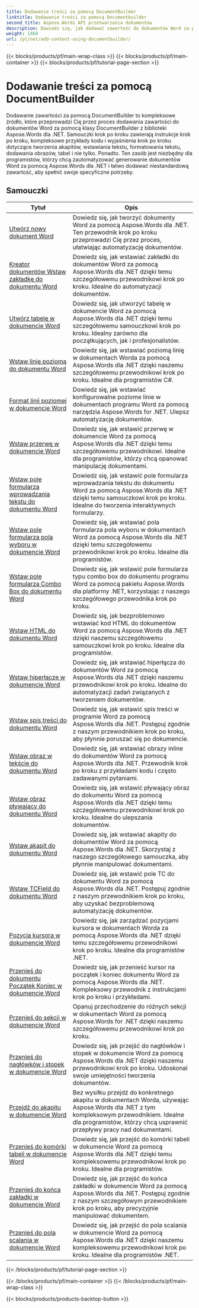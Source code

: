 ```yaml
---
title: Dodawanie treści za pomocą DocumentBuilder
linktitle: Dodawanie treści za pomocą Documentbuilder
second_title: Aspose.Words API przetwarzania dokumentów
description: Dowiedz się, jak dodawać zawartość do dokumentów Word za pomocą DocumentBuilder z Aspose.Words dla .NET. Praktyczne samouczki ze szczegółowymi przykładami kodu.
weight: 1460
url: /pl/net/add-content-using-documentbuilder/
---
```


{{< blocks/products/pf/main-wrap-class >}}
{{< blocks/products/pf/main-container >}}
{{< blocks/products/pf/tutorial-page-section >}}

# Dodawanie treści za pomocą DocumentBuilder


Dodawanie zawartości za pomocą DocumentBuilder to kompleksowe źródło, które przeprowadzi Cię przez proces dodawania zawartości do dokumentów Word za pomocą klasy DocumentBuilder z biblioteki Aspose.Words dla .NET. Samouczki krok po kroku zawierają instrukcje krok po kroku, kompleksowe przykłady kodu i wyjaśnienia krok po kroku dotyczące tworzenia akapitów, wstawiania tekstu, formatowania tekstu, dodawania obrazów, tabel i nie tylko. Ponadto. Ten zasób jest niezbędny dla programistów, którzy chcą zautomatyzować generowanie dokumentów Word za pomocą Aspose.Words dla .NET i łatwo dodawać niestandardową zawartość, aby spełnić swoje specyficzne potrzeby.

 ## Samouczki
| Tytuł | Opis |
| --- | --- |
| [Utwórz nowy dokument Word](./create-new-document/) | Dowiedz się, jak tworzyć dokumenty Word za pomocą Aspose.Words dla .NET. Ten przewodnik krok po kroku przeprowadzi Cię przez proces, ułatwiając automatyzację dokumentów. |
| [Kreator dokumentów Wstaw zakładkę do dokumentu Word](./document-builder-insert-bookmark/) | Dowiedz się, jak wstawiać zakładki do dokumentów Word za pomocą Aspose.Words dla .NET dzięki temu szczegółowemu przewodnikowi krok po kroku. Idealne do automatyzacji dokumentów. |
| [Utwórz tabelę w dokumencie Word](./build-table/) | Dowiedz się, jak utworzyć tabelę w dokumencie Word za pomocą Aspose.Words dla .NET dzięki temu szczegółowemu samouczkowi krok po kroku. Idealny zarówno dla początkujących, jak i profesjonalistów. |
| [Wstaw linię poziomą do dokumentu Word](./insert-horizontal-rule/) | Dowiedz się, jak wstawiać poziomą linię w dokumentach Worda za pomocą Aspose.Words dla .NET dzięki naszemu szczegółowemu przewodnikowi krok po kroku. Idealne dla programistów C#. |
| [Format linii poziomej w dokumencie Word](./horizontal-rule-format/) | Dowiedz się, jak wstawiać konfigurowalne poziome linie w dokumentach programu Word za pomocą narzędzia Aspose.Words for .NET. Ulepsz automatyzację dokumentów. |
| [Wstaw przerwę w dokumencie Word](./insert-break/) | Dowiedz się, jak wstawić przerwę w dokumencie Word za pomocą Aspose.Words dla .NET dzięki temu szczegółowemu przewodnikowi. Idealne dla programistów, którzy chcą opanować manipulację dokumentami. |
| [Wstaw pole formularza wprowadzania tekstu do dokumentu Word](./insert-text-input-form-field/) | Dowiedz się, jak wstawić pole formularza wprowadzania tekstu do dokumentu Word za pomocą Aspose.Words dla .NET dzięki temu samouczkowi krok po kroku. Idealne do tworzenia interaktywnych formularzy. |
| [Wstaw pole formularza pola wyboru w dokumencie Word](./insert-check-box-form-field/) | Dowiedz się, jak wstawiać pola formularza pola wyboru w dokumentach Word za pomocą Aspose.Words dla .NET dzięki temu szczegółowemu przewodnikowi krok po kroku. Idealne dla programistów. |
| [Wstaw pole formularza Combo Box do dokumentu Word](./insert-combo-box-form-field/) | Dowiedz się, jak wstawić pole formularza typu combo box do dokumentu programu Word za pomocą pakietu Aspose.Words dla platformy .NET, korzystając z naszego szczegółowego przewodnika krok po kroku. |
| [Wstaw HTML do dokumentu Word](./insert-html/) | Dowiedz się, jak bezproblemowo wstawiać kod HTML do dokumentów Word za pomocą Aspose.Words dla .NET dzięki naszemu szczegółowemu samouczkowi krok po kroku. Idealne dla programistów. |
| [Wstaw hiperłącze w dokumencie Word](./insert-hyperlink/) | Dowiedz się, jak wstawiać hiperłącza do dokumentów Word za pomocą Aspose.Words dla .NET dzięki naszemu przewodnikowi krok po kroku. Idealne do automatyzacji zadań związanych z tworzeniem dokumentów. |
| [Wstaw spis treści do dokumentu Word](./insert-table-of-contents/) | Dowiedz się, jak wstawić spis treści w programie Word za pomocą Aspose.Words dla .NET. Postępuj zgodnie z naszym przewodnikiem krok po kroku, aby płynnie poruszać się po dokumencie. |
| [Wstaw obraz w tekście do dokumentu Word](./insert-inline-image/) | Dowiedz się, jak wstawiać obrazy inline do dokumentów Word za pomocą Aspose.Words dla .NET. Przewodnik krok po kroku z przykładami kodu i często zadawanymi pytaniami. |
| [Wstaw obraz pływający do dokumentu Word](./insert-floating-image/) | Dowiedz się, jak wstawić pływający obraz do dokumentu Word za pomocą Aspose.Words dla .NET dzięki temu szczegółowemu przewodnikowi krok po kroku. Idealne do ulepszania dokumentów. |
| [Wstaw akapit do dokumentu Word](./insert-paragraph/) | Dowiedz się, jak wstawiać akapity do dokumentów Word za pomocą Aspose.Words dla .NET. Skorzystaj z naszego szczegółowego samouczka, aby płynnie manipulować dokumentami. |
| [Wstaw TCField do dokumentu Word](./insert-tcfield/) | Dowiedz się, jak wstawić pole TC do dokumentu Word za pomocą Aspose.Words dla .NET. Postępuj zgodnie z naszym przewodnikiem krok po kroku, aby uzyskać bezproblemową automatyzację dokumentów. |
| [Pozycja kursora w dokumencie Word](./cursor-position/) | Dowiedz się, jak zarządzać pozycjami kursora w dokumentach Worda za pomocą Aspose.Words dla .NET dzięki temu szczegółowemu przewodnikowi krok po kroku. Idealne dla programistów .NET. |
| [Przenieś do dokumentu Początek Koniec w dokumencie Word](./move-to-document-start-end/) | Dowiedz się, jak przenieść kursor na początek i koniec dokumentu Word za pomocą Aspose.Words dla .NET. Kompleksowy przewodnik z instrukcjami krok po kroku i przykładami. |
| [Przenieś do sekcji w dokumencie Word](./move-to-section/) | Opanuj przechodzenie do różnych sekcji w dokumentach Word za pomocą Aspose.Words for .NET dzięki naszemu szczegółowemu przewodnikowi krok po kroku. |
| [Przenieś do nagłówków i stopek w dokumencie Word](./move-to-headers-footers/) | Dowiedz się, jak przejść do nagłówków i stopek w dokumencie Word za pomocą Aspose.Words dla .NET dzięki naszemu przewodnikowi krok po kroku. Udoskonal swoje umiejętności tworzenia dokumentów. |
| [Przejdź do akapitu w dokumencie Word](./move-to-paragraph/) | Bez wysiłku przejdź do konkretnego akapitu w dokumentach Worda, używając Aspose.Words dla .NET z tym kompleksowym przewodnikiem. Idealne dla programistów, którzy chcą usprawnić przepływy pracy nad dokumentami. |
| [Przenieś do komórki tabeli w dokumencie Word](./move-to-table-cell/) | Dowiedz się, jak przejść do komórki tabeli w dokumencie Word za pomocą Aspose.Words dla .NET dzięki temu kompleksowemu przewodnikowi krok po kroku. Idealne dla programistów. |
| [Przenieś do końca zakładki w dokumencie Word](./move-to-bookmark-end/) | Dowiedz się, jak przejść do końca zakładki w dokumencie Word za pomocą Aspose.Words dla .NET. Postępuj zgodnie z naszym szczegółowym przewodnikiem krok po kroku, aby precyzyjnie manipulować dokumentem. |
| [Przenieś do pola scalania w dokumencie Word](./move-to-merge-field/) | Dowiedz się, jak przejść do pola scalania w dokumencie Word za pomocą Aspose.Words dla .NET dzięki naszemu kompleksowemu przewodnikowi krok po kroku. Idealne dla programistów .NET. |
{{< /blocks/products/pf/tutorial-page-section >}}

{{< /blocks/products/pf/main-container >}}
{{< /blocks/products/pf/main-wrap-class >}}

{{< blocks/products/products-backtop-button >}}
